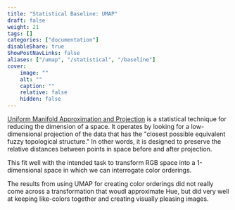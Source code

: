 ```yaml
---
title: "Statistical Baseline: UMAP"
draft: false
weight: 21
tags: []
categories: ["documentation"]
disableShare: true
ShowPostNavLinks: false
aliases: ["/umap", "/statistical", "/baseline"]
cover:
    image: ""
    alt: ""
    caption: ""
    relative: false
    hidden: false
---
```


[Uniform Manifold Approximation and Projection](https://umap-learn.readthedocs.io/en/latest/index.html) is a statistical technique for reducing the dimension of a space.
It operates by looking for a low-dimensional projection of the data that has the "closest possible equivalent fuzzy topological structure."
In other words, it is designed to preserve the relative distances between points in space before and after projection.

This fit well with the intended task to transform RGB space into a 1-dimensional space in which we can interrogate color orderings.

The results from using UMAP for creating color orderings did not really come across a transformation that woudl approximate Hue, but did very well at keeping like-colors together and creating visually pleasing images.

